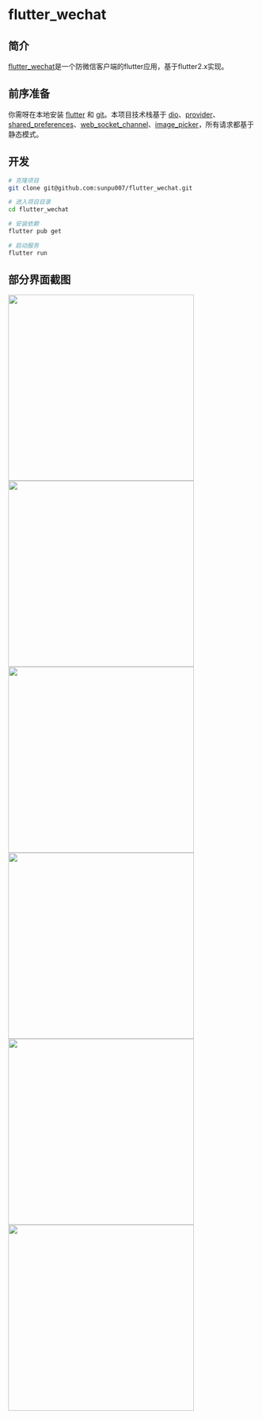 # flutter_wechat

## 简介

[flutter_wechat](https://github.com/sunpu007/flutter_wechat)是一个防微信客户端的flutter应用，基于flutter2.x实现。

## 前序准备

你需呀在本地安装 [flutter](https://flutter.dev/docs/get-started/install) 和 [git](https://git-scm.com/)。本项目技术栈基于 [dio](https://pub.dev/packages/dio)、[provider](https://pub.dev/packages/provider)、[shared_preferences](https://pub.dev/packages/shared_preferences)、[web_socket_channel](https://pub.dev/packages/web_socket_channel)、[image_picker](https://pub.dev/packages/image_picker)，所有请求都基于静态模式。

## 开发

```bash
# 克隆项目
git clone git@github.com:sunpu007/flutter_wechat.git

# 进入项目目录
cd flutter_wechat

# 安装依赖
flutter pub get

# 启动服务
flutter run
```
## 部分界面截图

<img src="https://user-images.githubusercontent.com/20461171/125264089-2301ed00-e336-11eb-8f3a-e5b96062cda0.jpg" width="375" />
<img src="https://user-images.githubusercontent.com/20461171/125264146-2eedaf00-e336-11eb-8609-9d2c72035d6c.jpg" width="375" />
<img src="https://user-images.githubusercontent.com/20461171/125264157-32813600-e336-11eb-9841-340dff3af608.jpg" width="375" />
<img src="https://user-images.githubusercontent.com/20461171/125264179-37de8080-e336-11eb-8fa3-bca89558cd29.jpg" width="375" />
<img src="hhttps://user-images.githubusercontent.com/20461171/125264207-3d3bcb00-e336-11eb-9434-617b84478b00.jpg" width="375" />
<img src="https://user-images.githubusercontent.com/20461171/125264221-4036bb80-e336-11eb-99a2-104125688c16.jpg" width="375" />
